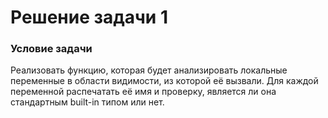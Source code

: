 # Решение задачи 1

### Условие задачи
Реализовать функцию, которая будет анализировать локальные переменные в области видимости, из которой её вызвали. Для каждой переменной распечатать её имя и проверку, является ли она стандартным built-in типом или нет.
